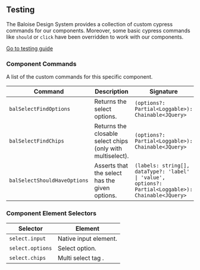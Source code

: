 ## Testing

The Baloise Design System provides a collection of custom cypress commands for our components. Moreover, some basic cypress commands like `should` or `click` have been overridden to work with our components.

<a class="button is-primary" href="../?path=/docs/development-testing--page">Go to testing guide</a>

<!-- START: human documentation -->



<!-- END: human documentation -->

### Component Commands

A list of the custom commands for this specific component.

| Command                      | Description                                                | Signature                                                                                           |
| ---------------------------- | ---------------------------------------------------------- | --------------------------------------------------------------------------------------------------- |
| `balSelectFindOptions`       | Returns the select options.                                | `(options?: Partial<Loggable>): Chainable<JQuery>`                                                  |
| `balSelectFindChips`         | Returns the closable select chips (only with multiselect). | `(options?: Partial<Loggable>): Chainable<JQuery>`                                                  |
| `balSelectShouldHaveOptions` | Asserts that the select has the given options.             | `(labels: string[], dataType?: 'label' \| 'value', options?: Partial<Loggable>): Chainable<JQuery>` |


### Component Element Selectors

| Selector         | Element               |
| ---------------- | --------------------- |
| `select.input`   | Native input element. |
| `select.options` | Select option.        |
| `select.chips`   | Multi select tag .    |

